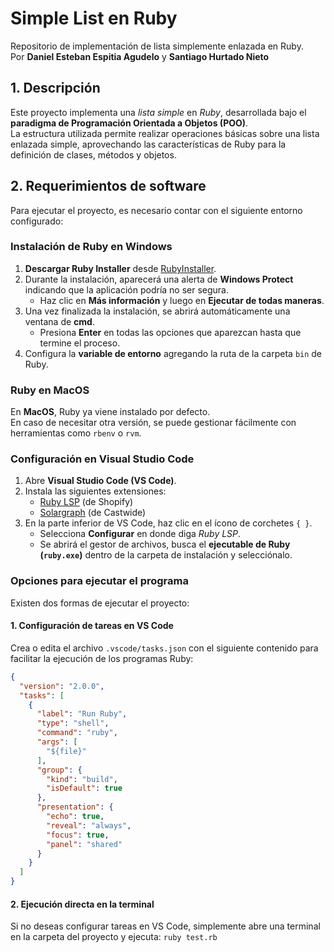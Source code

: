 # Simple List en Ruby
Repositorio de implementación de lista simplemente enlazada en Ruby.  
Por **Daniel Esteban Espitia Agudelo** y **Santiago Hurtado Nieto**  

## 1. Descripción  
Este proyecto implementa una *lista simple* en *Ruby*, desarrollada bajo el **paradigma de Programación Orientada a Objetos (POO)**.  
La estructura utilizada permite realizar operaciones básicas sobre una lista enlazada simple, aprovechando las características de Ruby para la definición de clases, métodos y objetos.  

## 2. Requerimientos de software  
Para ejecutar el proyecto, es necesario contar con el siguiente entorno configurado:  

### Instalación de Ruby en Windows
1. **Descargar Ruby Installer** desde [RubyInstaller](https://rubyinstaller.org/).  
2. Durante la instalación, aparecerá una alerta de **Windows Protect** indicando que la aplicación podría no ser segura.  
   - Haz clic en **Más información** y luego en **Ejecutar de todas maneras**.  
3. Una vez finalizada la instalación, se abrirá automáticamente una ventana de **cmd**.  
   - Presiona **Enter** en todas las opciones que aparezcan hasta que termine el proceso.  
4. Configura la **variable de entorno** agregando la ruta de la carpeta `bin` de Ruby.  

### Ruby en MacOS
En **MacOS**, Ruby ya viene instalado por defecto.  
En caso de necesitar otra versión, se puede gestionar fácilmente con herramientas como `rbenv` o `rvm`.  

### Configuración en Visual Studio Code
1. Abre **Visual Studio Code (VS Code)**.  
2. Instala las siguientes extensiones:  
   - [Ruby LSP](https://marketplace.visualstudio.com/items?itemName=Shopify.ruby-lsp) (de Shopify)  
   - [Solargraph](https://marketplace.visualstudio.com/items?itemName=castwide.solargraph) (de Castwide)  
3. En la parte inferior de VS Code, haz clic en el ícono de corchetes `{ }`.  
   - Selecciona **Configurar** en donde diga *Ruby LSP*.  
   - Se abrirá el gestor de archivos, busca el **ejecutable de Ruby (`ruby.exe`)** dentro de la carpeta de instalación y selecciónalo.  

### Opciones para ejecutar el programa
Existen dos formas de ejecutar el proyecto:  

#### 1. Configuración de tareas en VS Code  
Crea o edita el archivo `.vscode/tasks.json` con el siguiente contenido para facilitar la ejecución de los programas Ruby:  

```json
{
  "version": "2.0.0",
  "tasks": [
    {
      "label": "Run Ruby",
      "type": "shell",
      "command": "ruby",
      "args": [
        "${file}"
      ],
      "group": {
        "kind": "build",
        "isDefault": true
      },
      "presentation": {
        "echo": true,
        "reveal": "always",
        "focus": true,
        "panel": "shared"
      }
    }
  ]
}
```

#### 2. Ejecución directa en la terminal
Si no deseas configurar tareas en VS Code, simplemente abre una terminal en la carpeta del proyecto y ejecuta:
 ` ruby test.rb `

